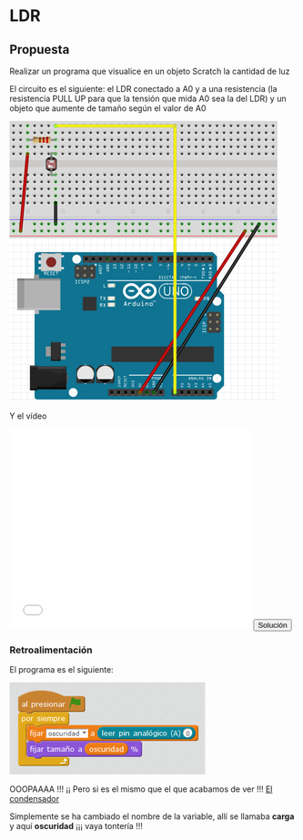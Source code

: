 # LDR

## Propuesta

Realizar un programa que visualice en un objeto Scratch la cantidad de luz

El circuito es el siguiente: el LDR conectado a A0 y a una resistencia (la resistencia PULL UP para que la tensión que mida A0 sea la del LDR) y un objeto que aumente de tamaño según el valor de A0

<img src="img/cto-ldr.png" width="471" height="493" />

Y el vídeo

<iframe width="425" height="350" src="//www.youtube.com/embed/b89sS6mQ4_Q" frameborder="0"></iframe>

<script type="text/javascript">var feedback16_93text = "Solución";</script><input type="button" name="toggle-feedback-16_93" value="Solución" class="feedbackbutton" onclick="$exe.toggleFeedback(this,false);return false" />

### Retroalimentación

El programa es el siguiente:

<img src="img/ldr.png" width="344" height="162" />

OOOPAAAA !!! ¡¡ Pero si es el mismo que el que acabamos de ver !!! [El condensador](condensador.html)

Simplemente se ha cambiado el nombre de la variable, allí se llamaba **carga** y aquí **oscuridad** ¡¡¡ vaya tontería !!!

